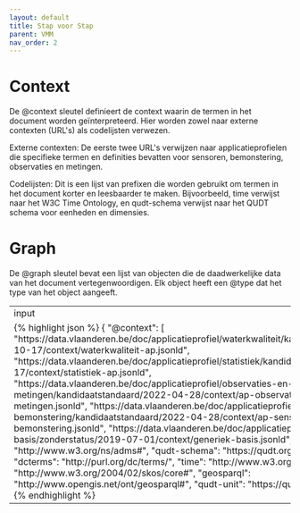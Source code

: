 ```yaml
---
layout: default
title: Stap voor Stap
parent: VMM
nav_order: 2
---
```


# Context

De @context sleutel definieert de context waarin de termen in het document worden geïnterpreteerd. Hier worden zowel naar externe contexten (URL's) als codelijsten verwezen.

Externe contexten: De eerste twee URL's verwijzen naar applicatieprofielen die specifieke termen en definities bevatten voor sensoren, bemonstering, observaties en metingen.

Codelijsten: Dit is een lijst van prefixen die worden gebruikt om termen in het document korter en leesbaarder te maken. Bijvoorbeeld, time verwijst naar het W3C Time Ontology, en qudt-schema verwijst naar het QUDT schema voor eenheden en dimensies.

# Graph 

De @graph sleutel bevat een lijst van objecten die de daadwerkelijke data van het document vertegenwoordigen. Elk object heeft een @type dat het type van het object aangeeft.


<table border="0">
 <tr>
<td>input</td>
<td>output</td>

 </tr>
 <tr>
 <td>
{% highlight json %}
{
    "@context": [
        "https://data.vlaanderen.be/doc/applicatieprofiel/waterkwaliteit/kandidaatstandaard/2022-10-17/context/waterkwaliteit-ap.jsonld",
        "https://data.vlaanderen.be/doc/applicatieprofiel/statistiek/kandidaatstandaard/2022-10-17/context/statistiek-ap.jsonld",
        "https://data.vlaanderen.be/doc/applicatieprofiel/observaties-en-metingen/kandidaatstandaard/2022-04-28/context/ap-observaties-en-metingen.jsonld",
        "https://data.vlaanderen.be/doc/applicatieprofiel/sensoren-en-bemonstering/kandidaatstandaard/2022-04-28/context/ap-sensoren-en-bemonstering.jsonld",
        "https://data.vlaanderen.be/doc/applicatieprofiel/generiek-basis/zonderstatus/2019-07-01/context/generiek-basis.jsonld",
        {
            "adms": "http://www.w3.org/ns/adms#",
            "qudt-schema": "https://qudt.org/schema/qudt/",
            "dcterms": "http://purl.org/dc/terms/",
            "time": "http://www.w3.org/2006/time#",
            "skos": "http://www.w3.org/2004/02/skos/core#",
            "geosparql": "http://www.opengis.net/ont/geosparql#",
            "qudt-unit": "https://qudt.org/vocab/unit/"
        }
    ]}
{% endhighlight %}
</td>
 <td>
{% highlight json %}
{
    "@context": [
        "https://data.vlaanderen.be/doc/applicatieprofiel/waterkwaliteit/kandidaatstandaard/2022-10-17/context/waterkwaliteit-ap.jsonld",
        "https://data.vlaanderen.be/doc/applicatieprofiel/statistiek/kandidaatstandaard/2022-10-17/context/statistiek-ap.jsonld",
        "https://data.vlaanderen.be/doc/applicatieprofiel/observaties-en-metingen/kandidaatstandaard/2022-04-28/context/ap-observaties-en-metingen.jsonld",
        "https://data.vlaanderen.be/doc/applicatieprofiel/sensoren-en-bemonstering/kandidaatstandaard/2022-04-28/context/ap-sensoren-en-bemonstering.jsonld",
        "https://data.vlaanderen.be/doc/applicatieprofiel/generiek-basis/zonderstatus/2019-07-01/context/generiek-basis.jsonld",
        {
{% endhighlight %}
</td>

 </tr>
</table>